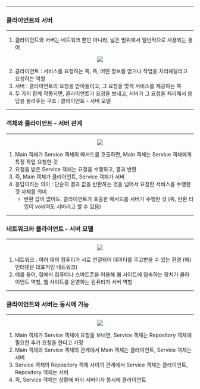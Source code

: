-----
### 클라이언트와 서버
-----
1. 클라이언트와 서버는 네트워크 뿐만 아니라, 넓은 범위에서 일반적으로 사용되는 용어
<div align="center">
<img src="https://github.com/user-attachments/assets/d5088c72-47e2-4328-aad6-8783e07ea62e">
</div>

2. 클라이언트 : 서비스를 요청하는 쪽, 즉, 어떤 정보를 얻거나 작업을 처리해달라고 요청하는 역할
3. 서버 : 클라이언트의 요청을 받아들이고, 그 요청을 맞게 서비스를 제공하는 쪽
4. 두 가지 함께 작동되면, 클라이언트가 요청을 보내고, 서버가 그 요청을 처리해서 응답을 돌려주는 구조 : 클라이언트 - 서버 모델

-----
### 객체와 클라이언트 - 서버 관계
-----
<div align="center">
<img src="https://github.com/user-attachments/assets/6425bf10-aaea-4102-adbc-003bb3937413">
</div>

1. Main 객체가 Service 객체의 메서드를 호출하면, Main 객체는 Service 객체에게 특정 작업 요청한 것
2. 요청을 받은 Service 객체는 요청을 수행하고, 결과 반환
3. 즉, Main 객체가 클라이언트, Service 객체가 서버
4. 응답이라는 의미 : 단순히 결과 값을 반환하는 것을 넘어서 요청한 서비스를 수행한 것 자체를 의미
   - 반환 값이 없어도, 클라이언트가 호출한 메서드를 서버가 수행한 것 (즉, 반환 타입이 void여도 서버라고 할 수 있음)

-----
### 네트워크와 클라이언트 - 서버 모델
-----
<div align="center">
<img src="https://github.com/user-attachments/assets/4626f80e-92b0-4b95-ad4f-de5b2bd8a169">
</div>

1. 네트워크 : 여러 대의 컴퓨터가 서로 연결되어 데이터를 주고받을 수 있는 환경 (예) 인터넷은 대표적인 네트워크)
2. 예를 들어, 집에서 컴퓨터나 스마트폰을 이용해 웹 사이트에 접속하는 장치가 클라이언트 역할, 웹 사이트를 운영하는 컴퓨터가 서버 역할

-----
### 클라이언트와 서버는 동시에 가능
-----
<div align="center">
<img src="https://github.com/user-attachments/assets/13a35690-6ecb-46c1-8df5-4e2cf7656dec">
</div>

1. Main 객체가 Service 객체에 요청을 보내면, Service 객체는 Repository 객체에 필요한 추가 요청을 한다고 가정
2. Main 객체와 Service 객체의 관계에서 Main 객체는 클라이언트, Service 객체는 서버
3. Service 객체와 Repository 객체 사이의 관계에서 Service 객체는 클라이언트, Repository 객체는 서버
4. 즉, Service 객체는 상황에 따라 서버이자 동시에 클라이언트


